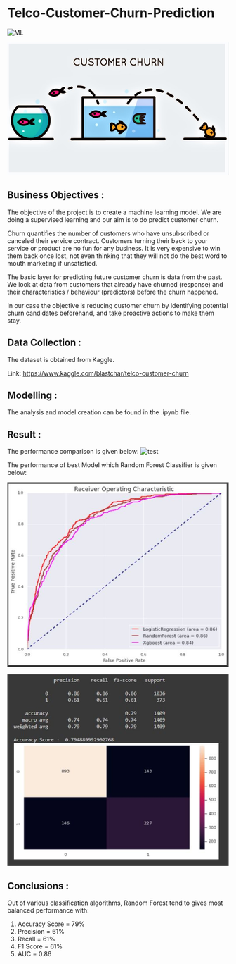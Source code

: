 # Telco-Customer-Churn-Prediction

![ML](https://img.shields.io/badge/ML-Classification-blue.svg) 

![logo](Snips/Logo.jpeg)

## Business Objectives :

The objective of the project is to create a machine learning model. We are doing a supervised learning and our aim is to do predict customer churn.

Churn quantifies the number of customers who have unsubscribed or canceled their service contract. Customers turning their back to your service or product are no fun for any business. It is very expensive to win them back once lost, not even thinking that they will not do the best word to mouth marketing if unsatisfied.

The basic layer for predicting future customer churn is data from the past. We look at data from customers that already have churned (response) and their characteristics / behaviour (predictors) before the churn happened.

In our case the objective is reducing customer churn by identifying potential churn candidates beforehand, and take proactive actions to make them stay.

## Data Collection :

The dataset is obtained from Kaggle. 

Link: https://www.kaggle.com/blastchar/telco-customer-churn

## Modelling :

The analysis and model creation can be found in the .ipynb file. 

## Result :

The performance comparison is given below:
![test](Snips/Result_1.JPG)

The performance of best Model which Random Forest Classifier is given below:

![test](Snips/R_2.JPG)

![test](Snips/R_3.JPG)


## Conclusions :

Out of various classification algorithms, Random Forest tend to gives most balanced performance with:
1.   Accuracy Score = 79%
2.   Precision = 61%
3.   Recall = 61%
4.   F1 Score = 61%
5.   AUC = 0.86
